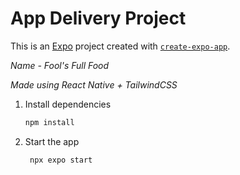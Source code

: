 # App Delivery Project

This is an [Expo](https://expo.dev) project created with [`create-expo-app`](https://www.npmjs.com/package/create-expo-app).

*Name - Fool's Full Food*

*Made using React Native + TailwindCSS*

1. Install dependencies

   ```bash
   npm install
   ```

2. Start the app

   ```bash
    npx expo start
   ```
